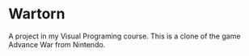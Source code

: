 # Wartorn

A project in my Visual Programing course.
This is a clone of the game Advance War from Nintendo.